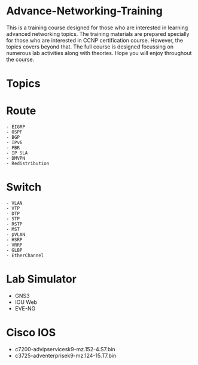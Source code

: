 # Advance-Networking-Training

This is a training course designed for those who are interested in learning advanced networking topics. The training materials are prepared specially for those who are interested in CCNP certification course. However, the topics covers beyond that. The full course is designed focussing on numerous lab activities along with theories. Hope you will enjoy throughout the course.

# Topics

  # Route
    - EIGRP
    - OSPF
    - BGP
    - IPv6
    - PBR
    - IP SLA
    - DMVPN
    - Redistribution
    
  # Switch
    - VLAN
    - VTP
    - DTP
    - STP
    - RSTP
    - MST
    - pVLAN
    - HSRP
    - VRRP
    - GLBP
    - EtherChannel
    
# Lab Simulator
  - GNS3
  - IOU Web
  - EVE-NG
  
# Cisco IOS
  - c7200-advipservicesk9-mz.152-4.S7.bin
  - c3725-adventerprisek9-mz.124-15.T7.bin
